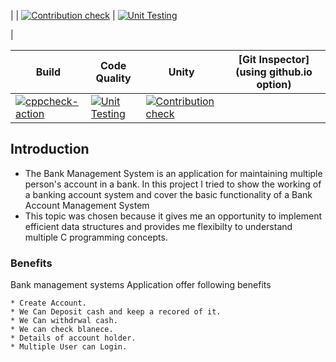 



| | [![Contribution check](https://github.com/260003/Mini_project/actions/workflows/gitinspector.yml/badge.svg)](https://github.com/260003/Mini_project/actions/workflows/gitinspector.yml) | [![Unit Testing](https://github.com/260003/Mini_project/actions/workflows/unitTesting.yml/badge.svg)](https://github.com/260003/Mini_project/actions/workflows/unitTesting.yml)

 |

Build | Code Quality | Unity | [Git Inspector](using github.io option)
------|----------|-------|--------------
 | [![cppcheck-action](https://github.com/260003/Mini_project/actions/workflows/cppcheck.yml/badge.svg)](https://github.com/260003/Mini_project/actions/workflows/cppcheck.yml)| [![Unit Testing](https://github.com/260003/Mini_project/actions/workflows/unitTesting.yml/badge.svg)](https://github.com/260003/Mini_project/actions/workflows/unitTesting.yml)| [![Contribution check](https://github.com/260003/Mini_project/actions/workflows/gitinspector.yml/badge.svg)](https://github.com/260003/Mini_project/actions/workflows/gitinspector.yml)






## Introduction
 * The Bank Management System is an application for maintaining multiple person's account in a bank. In this project I tried to show the working of a banking account system and cover the basic functionality of a Bank Account Management System
 * This topic was chosen because it gives me an opportunity to implement efficient data structures and provides me flexibilty to understand multiple C programming concepts.



### Benefits
Bank management systems Application offer following benefits
    
    * Create Account.
    * We Can Deposit cash and keep a recored of it.
    * We Can withdrwal cash.
    * We can check blanece. 
    * Details of account holder.
    * Multiple User can Login.






